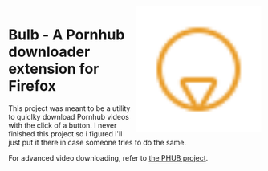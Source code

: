 <img src="https://raw.githubusercontent.com/Egsagon/bulb/master/icon.svg" align="right" width="250px">

# Bulb - A Pornhub downloader extension for Firefox

This project was meant to be a utility to quiclky download Pornhub videos
with the click of a button. I never finished this project so i figured i'll
just put it there in case someone tries to do the same.

For advanced video downloading, refer to [the PHUB project](https://github.com/EchterAlsFake/PHUB).

